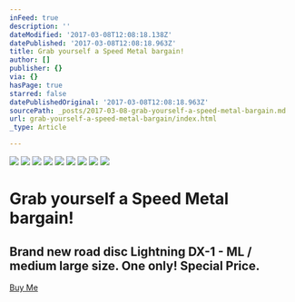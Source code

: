 ```yaml
---
inFeed: true
description: ''
dateModified: '2017-03-08T12:08:18.138Z'
datePublished: '2017-03-08T12:08:18.963Z'
title: Grab yourself a Speed Metal bargain!
author: []
publisher: {}
via: {}
hasPage: true
starred: false
datePublishedOriginal: '2017-03-08T12:08:18.963Z'
sourcePath: _posts/2017-03-08-grab-yourself-a-speed-metal-bargain.md
url: grab-yourself-a-speed-metal-bargain/index.html
_type: Article

---
```

![](https://the-grid-user-content.s3-us-west-2.amazonaws.com/cb715237-1b71-4cfe-bedd-91e1a825dcc4.jpg)
![](https://the-grid-user-content.s3-us-west-2.amazonaws.com/d157e032-0204-4362-bc06-50fa2597fd69.jpg)
![](https://the-grid-user-content.s3-us-west-2.amazonaws.com/8e042c7a-aa1d-4dd3-9b34-7509e52888ce.jpg)
![](https://the-grid-user-content.s3-us-west-2.amazonaws.com/f237aea5-1333-4d9f-ab58-ebc294d57cc0.jpg)
![](https://the-grid-user-content.s3-us-west-2.amazonaws.com/9f982f71-b433-4401-b035-820e65994e5b.jpg)
![](https://the-grid-user-content.s3-us-west-2.amazonaws.com/b66f9b2b-cd4f-427c-b7ba-5fdcbc9bdcbe.jpg)
![](https://the-grid-user-content.s3-us-west-2.amazonaws.com/fd730e52-c3ec-4d3e-92c3-ef33579c7cd9.jpg)
![](https://the-grid-user-content.s3-us-west-2.amazonaws.com/537f4b86-8ea7-49a2-a0b9-6cb18594872b.jpg)
![](https://the-grid-user-content.s3-us-west-2.amazonaws.com/afea6eac-224e-461b-b82a-67ec7467bb86.jpg)

# Grab yourself a Speed Metal bargain!

## Brand new road disc Lightning DX-1 - ML / medium large size. One only! Special Price.
[Buy Me][0]

[0]: http://ridefullgas.com/custom-titanium/